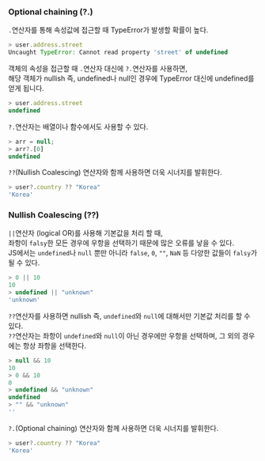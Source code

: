 ### Optional chaining (?.)

`.`연산자를 통해 속성값에 접근할 때 TypeError가 발생할 확률이 높다.  
```jsx
> user.address.street
Uncaught TypeError: Cannot read property 'street' of undefined
```

객체의 속성을 접근할 때 `.`연산자 대신에 `?.`연산자를 사용하면,  
해당 객체가 nullish 즉, undefined나 null인 경우에 TypeError 대신에 undefined를 얻게 됩니다.  
```jsx
> user.address.street
undefined
```

`?.`연산자는 배열이나 함수에서도 사용할 수 있다.  
```jsx
> arr = null;
> arr?.[0]
undefined
``` 
`??`(Nullish Coalescing) 연산자와 함께 사용하면 더욱 시너지를 발휘한다.  
```jsx
> user?.country ?? "Korea"
'Korea'
```

### Nullish Coalescing (??)  
`||`연산자 (logical OR)를 사용해 기본값을 처리 할 때,  
좌항이 `falsy`한 모든 경우에 우항을 선택하기 때문에 많은 오류를 낳을 수 있다.  
JS에서는 `undefined`나 `null` 뿐만 아니라 `false`, `0`, `""`, `NaN` 등 다양한 값들이 `falsy`가 될 수 있다.  
```jsx
> 0 || 10
10
> undefined || "unknown"
'unknown'
```

`??`연산자를 사용하면 nullish 즉, `undefined`와 `null`에 대해서만 기본값 처리를 할 수 있다.  
`??`연산자는 좌항이 `undefined`와 `null`이 아닌 경우에만 우항을 선택하며, 그 외의 경우에는 항상 좌항을 선택한다.  
```jsx
> null && 10
10
> 0 && 10
0
> undefined && "unknown"
undefined
> "" && "unknown"
''
```

`?.`(Optional chaining) 연산자와 함께 사용하면 더욱 시너지를 발휘한다.  
```jsx
> user?.country ?? "Korea"
'Korea'
```

